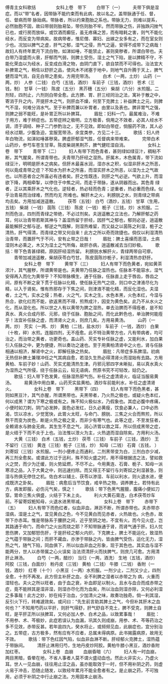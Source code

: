 <!-- { "loadSidebar": true } -->
傅青主女科歌括
　　
　　女科上卷　带下
　　白带下（一）
　　夫带下俱是湿症。而以“带”名者，因带脉不能约束而有此病，故以名之。盖带脉通于任、督，任、督病而带 脉始病。带脉者，所以约束胞胎之系也。带脉无力，则难以提系，必然胎胞不固，故曰带弱则胎易坠，带伤则胎不牢。然而带脉之伤，非独跌闪挫气已也，或行房而放纵，或饮酒而癫狂，虽无疼痛之苦，而有暗耗之害，则气不能化经水，而反变为带病矣。故病带者，惟尼僧、寡妇、出嫁之女多有之，而在室女则少也。况加以脾气之虚，肝气之郁，湿气之侵，热气之逼，安得不成带下之病哉！故妇人有终年累月下流白物，如涕如唾，不能禁止，甚则臭秽者，所谓白带也。夫白带乃湿盛而火衰，肝郁而气弱，则脾土受伤，湿土之气下陷，是以脾精不守，不能化荣血以为经水，反变成白滑之物，由阴门直下，欲自禁而不可得也。治法宜大补脾胃之气，稍佐以舒肝之品，使风木不闭塞于地中，则地气自升腾于天上，脾气健而湿气消，自无白带之患矣。方用完带汤。
　　白术（一两，土炒） 山药（一两，炒） 人参（二钱） 白芍（五钱，酒炒） 车前子（三钱，酒炒） 苍术（三钱，制） 甘草（一钱） 陈皮（五分） 黑芥穗（五分） 柴胡（六分）水煎服。二剂轻，四剂止，六剂则白带全愈。此方脾、胃、肝三经同治之法，寓补于散之中，寄消于升之内，开提肝木之气，则肝血不燥，何至下克脾土；补益脾土之元，则脾气不湿，何难分消水气。至于补脾而兼以补胃者，由里以及表也。脾非胃气之强，则脾之弱不能旺，是补胃正所以补脾耳。 
　　眉批：妇科一门，最属难治，不难于用方，难于辨症也。五带症辨之极明，立方极善，倘用之不效者，必其人经水不调，须于调经、种子二门参酌治之，无不见效。即如白带症，倘服药不效，其人必经水过期，少腹急迫，宜服宽带汤，余宜类参，方见二十三。 
　　歌括：妇人终年白物流，如涕如唾甚秽臭。脾虚肝郁湿气胜，任督病来带难束。 
　　完带白术山药炒，参芍车苍生甘草。陈皮柴胡黑荆芥，脾气健旺湿自消。 
　　
　　女科上卷　带下
　　青带下（二）
　　妇人有带下而色青者，甚则绿如绿豆汁，稠粘不断，其气腥臭，所谓青带也。夫青带乃肝经之湿热。肝属木，木色属青，带下流如绿豆汁，明明是肝木之病矣。但肝木最喜水润，湿亦水之积，似湿非肝木之所恶，何以竟成青带之症？不知水为肝木之所喜，而湿实肝木之所恶，以湿为土之气故也。以所恶者合之所喜必有违者矣。肝之性既违，则肝之气必逆。气欲上升，而湿欲下降，两相牵掣，以停住于中焦之间，而走于带脉，遂从阴器而出。其色青 绿者，正以其乘肝木之气化也。逆轻者，热必轻而色青；逆重者，热必重而色绿。似乎治青易而治绿难，然而均无 所难也。解肝木之火，利膀胱之水，则青绿之带病均去矣。方用加减逍遥散。
　　茯苓（五钱） 白芍（酒炒，五钱） 甘草（生用，五钱） 柴胡（一钱） 茵陈（三钱） 陈皮（一钱） 栀子（三钱，炒）水煎服。二剂而色淡，四剂而青绿之带绝，不必过剂矣。夫逍遥散之立法也，乃解肝郁之药耳，何以治青带若斯其神与？盖湿热留于肝经，因肝气之郁也，郁则必逆，逍遥散最能解肝之郁与逆。郁逆之气既解，则湿热难留，而又益之以茵陈之利湿，栀子之清热，肝气得清，而青绿之带又何自来！此方之所以奇而效捷也。倘仅以利湿清热治青带，而置肝气于不问，安有止带之日哉！ 
　　眉批：脾土喜燥而恶湿，土病湿则木必乘之，木又为湿土之气所侮，故肝亦病，逍遥散减去当归妙极。 
　　歌括：带下色青甚绿稠，原因肝经湿热留。 利膀胱水解肝火，青绿两带自可瘳。 
　　青带加减逍遥散，柴胡茯苓白芍甘。 陈皮茵陈炒栀子，利湿清热亦舒肝。 
　　
　　女科上卷　带下
　　黄带下（三）
　　妇人有带下而色黄者，宛如黄茶浓汁，其气腥秽，所谓黄带是也。夫黄带乃任脉之湿热也。任脉本不能容水，湿气安得再入而化为黄带乎？不知带脉横生，通于任脉，任脉直上走于唇齿，唇齿之间，原有不断之泉下贯于任脉以化精，使任脉无热气之绕，则口中之津液尽化为精，以入于肾矣。惟有热邪存于下焦之间，则津液不能化精，而反化湿也。夫湿者，土之气，实水之侵；热者，火之气，实木之生。水色本黑，火色本红，今湿与热合，欲化红而不能，欲返黑而不得，煎熬成汁，因变为黄色矣。此乃不从水火之化，而从湿化也。所以世之人有以黄带为脾之湿热，单去治脾而不得痊者，是不知真水、真火合成丹邪、元邪，绕于任脉、胞胎之间，而化此黔色也，单治脾何能痊乎！法宜补任脉之虚，而清肾火之炎，则庶几矣。方用易黄汤。
　　山药（一两，炒） 芡实（一两、炒） 黄柏（二钱，盐水炒） 车前子（一钱，酒炒） 白果（十枚，碎）水煎。连服四剂，无不痊愈。此不特治黄带方也，凡有带病者，均可治之，而治带之黄者，功更奇也。盖山药、芡实专补任脉之虚，又能利水，加白果引入任脉之中，更为便捷，所以奏功之速也。至于用黄柏清肾中之火也，肾与任脉相通以相济，解肾中之火，即解任脉之热矣。 
　　眉批：凡带症多系脾湿。初病无热但补脾土兼理冲任之气其病自愈，若湿久生热必得清肾火而湿始有去路。方用黄柏、车前子妙！山药、芡实尤能清热生津。丹邪元邪四字未晰拟，易以真水真火为湿热之气所侵，绕于任脉云云，较无语病，然原书究不可轻改，姑仍之。 
　　歌括：妇人带下色发黄，任脉湿热邪气伤。补任之虚清肾火，临证当服易黄汤。 
　　易黄汤中用白果，山药芡实盐黄柏。酒炒车前能利水，补任之虚清肾火。 
　　
　　女科上卷　带下
　　黑带下（四）
　　妇人有带下而色黑者，甚则如黑豆汁，其气亦腥，所谓黑带也。夫黑带者，乃火热之极也，或疑火色本红，何以成黑？谓为下寒之极或有之。殊不知火极似水，乃假象也。其症必腹中疼痛，小便时如刀刺，阴门必发肿，面色必发红，日久必黄瘦，饮食必兼人，口中必热渴，饮以凉水，少觉宽快，此胃火太旺，与命门、膀胱、三焦之火合而熬煎，所以熬干而变为炭色，断是火热之极之变，而非少有寒气也。此等之症，不至发狂者，全赖肾水与肺金无病，其生生不息之气，润心济胃以救之耳，所以但成黑带之症，是火结于下而不炎于上也。治法惟以泄火为主，火热退而湿自除矣。方用利火汤。
　　大黄（三钱） 白术（五钱，土炒） 茯苓（三钱） 车前子（三钱，酒炒） 王不留行（三钱） 黄连（三钱）栀子（三钱，炒） 知母（二钱） 石膏（五钱， ） 刘寄奴（三钱）水煎服。一剂小便疼止而通利，二剂黑带变为白，三剂白亦少减，再三剂全愈矣。或谓此方过于迅利，殊不知火盛之时，用不得根据违之法，譬如救火之焚，而少为迁缓，则火势延燃，不尽不止。今用黄连、石膏、栀子、知母一派寒凉之品，入于大黄之中，则迅速扫除。而又得王不留行与刘寄奴之利湿甚急，则湿与热俱无停住之机。佐白术以辅土、茯苓以渗湿、车前以利水，则火退水进，便成既济之卦矣。 
　　眉批：病愈后当节饮食，戒辛热之物，调养脾土。若恃有此方，病发即服，必伤元气矣，慎之！ 
　　歌括：带下色黑气腥膻，腹痛小便如刀穿。胃命三焦火俱盛，火结于下未上炎。 
　　利火大黄石膏连，白术茯苓炒车前。不留寄奴栀知母，火退水进黑带减。 
　　
　　女科上卷　带下
　　赤带下（五）
　　妇人有带下而色红者，似血非血，淋沥不断，所谓赤带也。夫赤带亦湿病，湿是土之气，宜见黄白之色，今不见黄白而见赤者，火热故也。火色赤，故带下亦赤耳。惟是带脉系于腰脐之间，近乎至阴之地，不宜有火。而今见火症，岂其路通于命门，而命门之火出而烧之耶？不知带脉通于肾，而肾气通于肝。妇人忧思伤脾，又加郁怒伤肝，于是肝经之郁火内炽，下克脾土，脾土不能运化，致湿热之气蕴于带脉之间；而肝不藏血，亦渗于带脉之内，皆由脾气受伤，运化无力，湿热之气，随气下陷，同血俱下，所以似血非血之形象，现于其色也。其实血与湿不能两分，世人以赤带属之心火误矣 治法须清肝火而扶脾气，则庶几可愈。方用清肝止淋汤。
　　白芍（一两，醋炒） 当归（一两，酒洗） 生地（五钱，酒炒） 阿胶（三钱，白面炒） 粉丹皮（三钱） 黄柏（二钱） 牛膝（二钱） 香附（一钱，酒炒） 红枣（十个） 小黑豆（一两）水煎服。一剂少止，二剂又少止，四剂全愈，十剂不再发。此方但主补肝之血，全不利脾之湿者以赤带之为 病，火重而湿轻也。夫火之所以旺者，由于血之衰，补血即足以制火。且水与血合而成赤带之症，竟不能辨其是湿非湿，则湿亦尽化而为血矣，所以治血则湿亦除，又何必利湿之多事哉！此方之妙，妙在纯于治血，少加清火之味，故奏功独奇。倘一利其湿，反引火下行，转难遽效矣。或问曰：“先生前言助其脾土之气，今但补其肝木之血何也？” 不知用芍药以平肝，则肝气得舒，肝气舒自不克土，脾不受克，则脾土自旺，是平肝正所以扶脾耳，又何必加人参、白术之品，以致累事哉！ 
　　眉批：不用参、术、芩极妙，此症若误认为血漏，巩其久则成崩，用参、术、芩等药治之多不见效，赤带反甚。若年逾四九，癸水将止，或频频见血，此崩症也，宜分别治之。五带症，古方极多，然有应有不应者，总属未得病原。此书揭露病原，故用无不效。 
　　歌括：带下色红因气陷，似血非血淋不断。肝经郁火克脾土，湿热蕴于带脉间。 
　　清肝止淋用归芍，生地丹皮炒阿胶。黄柏牛膝小黑豆，酒炒香附加红枣。 
　　
　　女科上卷　血崩
　　血崩昏暗（六）
　　妇人有一时血崩，两目黑暗，昏晕在地，不省人事者人莫不谓火盛动血也。然此火非实火，乃虚火耳。世人一见血崩，往往用止涩之品，虽亦能取效于一时，但不用补阴之药，则虚火易于冲击，恐随止随发，以致经年累月不能全愈者有之。是止崩之药，不可独用，必须于补阴之中行止崩之法。方用固本止崩汤。
